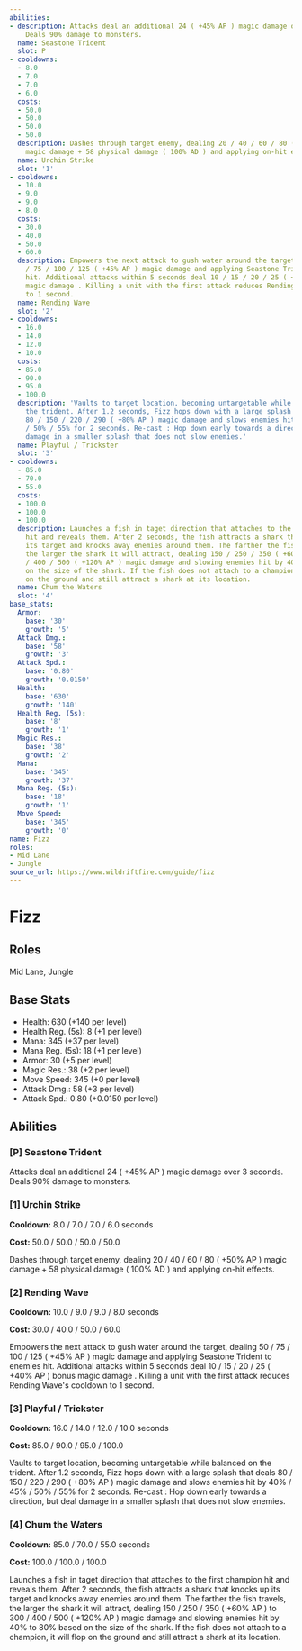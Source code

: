 ```yaml
---
abilities:
- description: Attacks deal an additional 24 ( +45% AP ) magic damage over 3 seconds.
    Deals 90% damage to monsters.
  name: Seastone Trident
  slot: P
- cooldowns:
  - 8.0
  - 7.0
  - 7.0
  - 6.0
  costs:
  - 50.0
  - 50.0
  - 50.0
  - 50.0
  description: Dashes through target enemy, dealing 20 / 40 / 60 / 80 ( +50% AP )
    magic damage + 58 physical damage ( 100% AD ) and applying on-hit effects.
  name: Urchin Strike
  slot: '1'
- cooldowns:
  - 10.0
  - 9.0
  - 9.0
  - 8.0
  costs:
  - 30.0
  - 40.0
  - 50.0
  - 60.0
  description: Empowers the next attack to gush water around the target, dealing 50
    / 75 / 100 / 125 ( +45% AP ) magic damage and applying Seastone Trident to enemies
    hit. Additional attacks within 5 seconds deal 10 / 15 / 20 / 25 ( +40% AP ) bonus
    magic damage . Killing a unit with the first attack reduces Rending Wave's cooldown
    to 1 second.
  name: Rending Wave
  slot: '2'
- cooldowns:
  - 16.0
  - 14.0
  - 12.0
  - 10.0
  costs:
  - 85.0
  - 90.0
  - 95.0
  - 100.0
  description: 'Vaults to target location, becoming untargetable while balanced on
    the trident. After 1.2 seconds, Fizz hops down with a large splash that deals
    80 / 150 / 220 / 290 ( +80% AP ) magic damage and slows enemies hit by 40% / 45%
    / 50% / 55% for 2 seconds. Re-cast : Hop down early towards a direction, but deal
    damage in a smaller splash that does not slow enemies.'
  name: Playful / Trickster
  slot: '3'
- cooldowns:
  - 85.0
  - 70.0
  - 55.0
  costs:
  - 100.0
  - 100.0
  - 100.0
  description: Launches a fish in taget direction that attaches to the first champion
    hit and reveals them. After 2 seconds, the fish attracts a shark that knocks up
    its target and knocks away enemies around them. The farther the fish travels,
    the larger the shark it will attract, dealing 150 / 250 / 350 ( +60% AP ) to 300
    / 400 / 500 ( +120% AP ) magic damage and slowing enemies hit by 40% to 80% based
    on the size of the shark. If the fish does not attach to a champion, it will flop
    on the ground and still attract a shark at its location.
  name: Chum the Waters
  slot: '4'
base_stats:
  Armor:
    base: '30'
    growth: '5'
  Attack Dmg.:
    base: '58'
    growth: '3'
  Attack Spd.:
    base: '0.80'
    growth: '0.0150'
  Health:
    base: '630'
    growth: '140'
  Health Reg. (5s):
    base: '8'
    growth: '1'
  Magic Res.:
    base: '38'
    growth: '2'
  Mana:
    base: '345'
    growth: '37'
  Mana Reg. (5s):
    base: '18'
    growth: '1'
  Move Speed:
    base: '345'
    growth: '0'
name: Fizz
roles:
- Mid Lane
- Jungle
source_url: https://www.wildriftfire.com/guide/fizz
---
```


# Fizz

## Roles

Mid Lane, Jungle

## Base Stats

- Health: 630 (+140 per level)
- Health Reg. (5s): 8 (+1 per level)
- Mana: 345 (+37 per level)
- Mana Reg. (5s): 18 (+1 per level)
- Armor: 30 (+5 per level)
- Magic Res.: 38 (+2 per level)
- Move Speed: 345 (+0 per level)
- Attack Dmg.: 58 (+3 per level)
- Attack Spd.: 0.80 (+0.0150 per level)

## Abilities

### [P] Seastone Trident

Attacks deal an additional 24 ( +45% AP ) magic damage over 3 seconds. Deals 90% damage to monsters.

### [1] Urchin Strike

**Cooldown:** 8.0 / 7.0 / 7.0 / 6.0 seconds

**Cost:** 50.0 / 50.0 / 50.0 / 50.0

Dashes through target enemy, dealing 20 / 40 / 60 / 80 ( +50% AP ) magic damage + 58 physical damage ( 100% AD ) and applying on-hit effects.

### [2] Rending Wave

**Cooldown:** 10.0 / 9.0 / 9.0 / 8.0 seconds

**Cost:** 30.0 / 40.0 / 50.0 / 60.0

Empowers the next attack to gush water around the target, dealing 50 / 75 / 100 / 125 ( +45% AP ) magic damage and applying Seastone Trident to enemies hit. Additional attacks within 5 seconds deal 10 / 15 / 20 / 25 ( +40% AP ) bonus magic damage . Killing a unit with the first attack reduces Rending Wave's cooldown to 1 second.

### [3] Playful / Trickster

**Cooldown:** 16.0 / 14.0 / 12.0 / 10.0 seconds

**Cost:** 85.0 / 90.0 / 95.0 / 100.0

Vaults to target location, becoming untargetable while balanced on the trident. After 1.2 seconds, Fizz hops down with a large splash that deals 80 / 150 / 220 / 290 ( +80% AP ) magic damage and slows enemies hit by 40% / 45% / 50% / 55% for 2 seconds. Re-cast : Hop down early towards a direction, but deal damage in a smaller splash that does not slow enemies.

### [4] Chum the Waters

**Cooldown:** 85.0 / 70.0 / 55.0 seconds

**Cost:** 100.0 / 100.0 / 100.0

Launches a fish in taget direction that attaches to the first champion hit and reveals them. After 2 seconds, the fish attracts a shark that knocks up its target and knocks away enemies around them. The farther the fish travels, the larger the shark it will attract, dealing 150 / 250 / 350 ( +60% AP ) to 300 / 400 / 500 ( +120% AP ) magic damage and slowing enemies hit by 40% to 80% based on the size of the shark. If the fish does not attach to a champion, it will flop on the ground and still attract a shark at its location.

